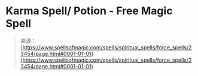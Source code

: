<!--yml

category: 未分类

date: 2024-06-12 19:08:37

-->

# Karma Spell/ Potion - Free Magic Spell

> 来源：[https://www.spellsofmagic.com/spells/spiritual_spells/force_spells/23454/page.html#0001-01-01](https://www.spellsofmagic.com/spells/spiritual_spells/force_spells/23454/page.html#0001-01-01)
